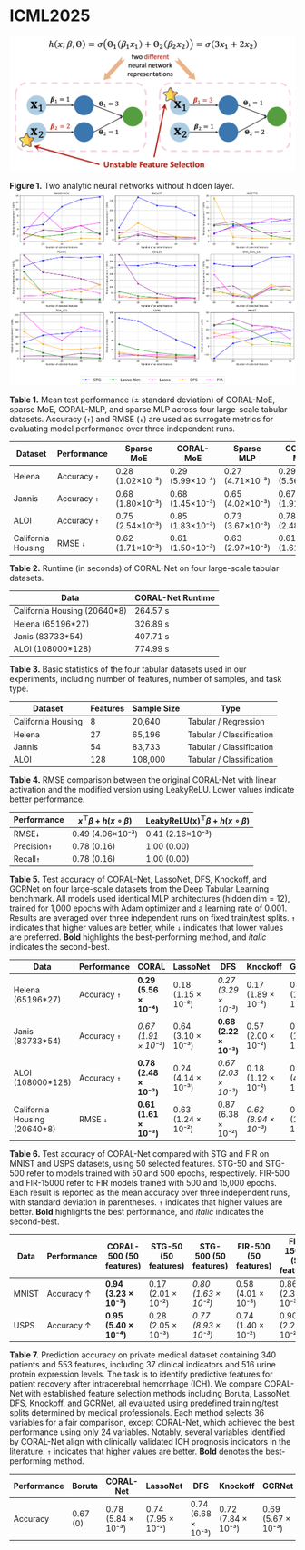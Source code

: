 # ICML2025

![Two analytic neural networks without hidden layer.](identifiability.png)

**Figure 1.** Two analytic neural networks without hidden layer.
![Relative Improvement.](relative_improvement.png)





**Table 1.** Mean test performance (± standard deviation) of CORAL-MoE, sparse MoE, CORAL-MLP, and sparse MLP across four large-scale tabular datasets. Accuracy (`↑`) and RMSE (`↓`) are used as surrogate metrics for evaluating model performance over three independent runs.

| Dataset             | Performance | Sparse MoE           | CORAL-MoE           | Sparse MLP           | CORAL-MLP           |
|---------------------|-------------|-----------------------|----------------------|-----------------------|---------------------|
| Helena              | Accuracy `↑`  | 0.28 (1.02×10⁻³)      | 0.29 (5.99×10⁻⁴)     | 0.27 (4.71×10⁻³)      | 0.29 (5.56×10⁻⁴)    |
| Jannis              | Accuracy `↑`  | 0.68 (1.80×10⁻³)      | 0.68 (1.45×10⁻³)     | 0.65 (4.02×10⁻³)      | 0.67 (1.91×10⁻³)    |
| ALOI                | Accuracy `↑`  | 0.75 (2.54×10⁻³)      | 0.85 (1.83×10⁻³)     | 0.73 (3.67×10⁻³)      | 0.78 (2.48×10⁻³)    |
| California Housing  | RMSE `↓`      | 0.62 (1.71×10⁻³)      | 0.61 (1.50×10⁻³)     | 0.63 (2.97×10⁻³)      | 0.61 (1.61×10⁻³)    |


**Table 2.** Runtime (in seconds) of CORAL-Net on four large-scale tabular datasets.

| Data                        | CORAL-Net Runtime |
|-----------------------------|-------------------|
| California Housing (20640*8) | 264.57 s          |
| Helena (65196*27)           | 326.89 s          |
| Janis (83733*54)            | 407.71 s          |
| ALOI (108000*128)           | 774.99 s          |

**Table 3.** Basic statistics of the four tabular datasets used in our experiments, including number of features, number of samples, and task type.

| Dataset            | Features | Sample Size | Type                     |
|--------------------|----------|-------------|--------------------------|
| California Housing | 8        | 20,640      | Tabular / Regression     |
| Helena             | 27       | 65,196      | Tabular / Classification |
| Jannis             | 54       | 83,733      | Tabular / Classification |
| ALOI               | 128      | 108,000     | Tabular / Classification |

**Table 4.** RMSE comparison between the original CORAL-Net with linear activation and the modified version using LeakyReLU. Lower values indicate better performance.

|Performance|$x^\top \beta + h(x \circ \beta)$|$\text{LeakyReLU(x)}^\top \beta + h(x \circ \beta)$|
|--|--|--|
|RMSE`↓`|0.49 (4.06×10⁻³)|0.41 (2.16×10⁻³)|
|Precision`↑`|0.78 (0.16)|1.00 (0.00)|
|Recall`↑`|0.78 (0.16)|1.00 (0.00)|

**Table 5.** Test accuracy of CORAL-Net, LassoNet, DFS, Knockoff, and GCRNet on four large-scale datasets from the Deep Tabular Learning benchmark. All models used identical MLP architectures (hidden dim = 12), trained for 1,000 epochs with Adam optimizer and a learning rate of 0.001. Results are averaged over three independent runs on fixed train/test splits. `↑` indicates that higher values are better, while `↓` indicates that lower values are preferred. **Bold** highlights the best-performing method, and _italic_ indicates the second-best.

| Data | Performance | CORAL               | LassoNet            | DFS                 | Knockoff            | GCRNet              |
|------|-------------|---------------------|---------------------|---------------------|---------------------|---------------------|
| Helena (65196*27)   | Accuracy  `↑`      | **0.29 (5.56 × 10⁻⁴)**  | 0.18 (1.15 × 10⁻²)  | *0.27 (3.29 × 10⁻³)*  | 0.17 (1.89 × 10⁻²)  | 0.15 (1.41 × 10⁻³)  |
| Janis (83733*54)   | Accuracy     `↑`    | *0.67 (1.91 × 10⁻³)*  | 0.64 (3.10 × 10⁻³)  | **0.68 (2.22 × 10⁻³)**  | 0.57 (2.00 × 10⁻²)  | 0.34 (1.77 × 10⁻³)  |
| ALOI (108000*128) | Accuracy      `↑`   | **0.78 (2.48 × 10⁻³)**  | 0.24 (4.14 × 10⁻³)  | *0.67 (2.03 × 10⁻³)*  | 0.18 (1.12 × 10⁻²)  | 0.24 (4.98 × 10⁻³)  |
| California Housing (20640*8)   | RMSE  `↓`      | **0.61 (1.61 × 10⁻³)**  | 0.63 (1.24 × 10⁻²)  | 0.87 (6.38 × 10⁻²)  | *0.62 (8.94 × 10⁻³)*  | 0.65 (1.48 × 10⁻²)  |


**Table 6.** Test accuracy of CORAL-Net compared with STG and FIR on MNIST and USPS datasets, using 50 selected features. STG-50 and STG-500 refer to models trained with 50 and 500 epochs, respectively. FIR-500 and FIR-15000 refer to FIR models trained with 500 and 15,000 epochs. Each result is reported as the mean accuracy over three independent runs, with standard deviation in parentheses. `↑` indicates that higher values are better. **Bold** highlights the best performance, and _italic_ indicates the second-best.

| Data  | Performance | CORAL-500 (50 features) | STG-50 (50 features) | STG-500 (50 features) | FIR-500 (50 features) | FIR-15000 (50 features) |
|-------|-------------|--------------------------|------------------------|-------------------------|------------------------|---------------------------|
| MNIST | Accuracy ↑   | **0.94 (3.23 × 10⁻³)**   | 0.17 (2.01 × 10⁻²)     | _0.80 (1.63 × 10⁻²)_    | 0.58 (4.01 × 10⁻³)     | 0.86 (2.35 × 10⁻³)        |
| USPS  | Accuracy ↑   | **0.95 (5.40 × 10⁻⁴)**   | 0.28 (2.05 × 10⁻³)     | _0.77 (8.93 × 10⁻³)_    | 0.74 (1.40 × 10⁻²)     | 0.90 (2.23 × 10⁻²)        |

**Table 7.** Prediction accuracy on private medical dataset containing 340 patients and 553 features, including 37 clinical indicators and 516 urine protein expression levels. The task is to identify predictive features for patient recovery after intracerebral hemorrhage (ICH). We compare CORAL-Net with established feature selection methods including Boruta, LassoNet, DFS, Knockoff, and GCRNet, all evaluated using predefined training/test splits determined by medical professionals. Each method selects 36 variables for a fair comparison, except CORAL-Net, which achieved the best performance using only 24 variables. Notably, several variables identified by CORAL-Net align with clinically validated ICH prognosis indicators in the literature. `↑` indicates that higher values are better. **Bold** denotes the best-performing method.

| Performance | Boruta | CORAL-Net | LassoNet | DFS   | Knockoff | GCRNet |
|-------------|--------|-----------|----------|-------|----------|--------|
| Accuracy    | 0.67 (0) | 0.78 (5.84 × 10⁻³) | 0.74 (7.95 × 10⁻²) | 0.74 (6.68 × 10⁻³) | 0.72 (7.84 × 10⁻³) | 0.69 (5.67 × 10⁻³) |


